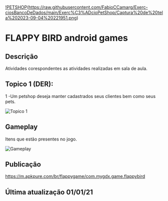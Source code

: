 
[!PETSHOP](https://github.com/FabioCCamarg/Exerc-ciosBancoDeDados/blob/main/Exerc%C3%ADcioPetShop/Captura%20de%20tela%202023-09-04%20221951.png?raw=true)(https://raw.githubusercontent.com/FabioCCamarg/Exerc-ciosBancoDeDados/main/Exerc%C3%ADcioPetShop/Captura%20de%20tela%202023-09-04%20221951.png)
# FLAPPY BIRD android games 
## Descrição
Atividades corespondentes as atividades realizadas em sala de aula. 
## Topico 1 (DER):
1 -Um petshop deseja manter cadastrados seus clientes bem como seus pets.

![Topico 1](ExercícioPetShop.png)

## Gameplay
Itens que estão presentes no jogo.

![Gameplay](gameplay.png)


## Publicação
https://m.apkpure.com/br/flappygame/com.mygdx.game.flappybird

## Última atualização 01/01/21
